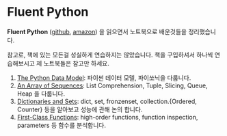 #  Fluent Python

**Fluent Python** ([github](https://github.com/fluentpython), 
[amazon](https://www.amazon.com/Fluent-Python-Concise-Effective-Programming/dp/1491946008))
을 읽으면서 노트북으로 배운것들을 정리했습니다.

참고로, 책에 있는 모든걸 성실하게 연습하지는 않았습니다. 책을 구입하셔서 하나씩 연습해보시고 제 노트북들은 참고만 하세요.

1. [The Python Data Model](notebooks/01-the-python-data-model.ipynb): 파이썬 데이터 모델, 파이쏘닉을 다룹니다.
2. [An Array of Sequences](notebooks/02-an-array-of-sequences.ipynb): List Comprehension, Tuple, Slicing, Queue, Heap 을 다룹니다.
3. [Dictionaries and Sets](notebooks/03-dictionaries-and-sets.ipynb): dict, set, fronzenset, collection.{Ordered, Counter} 등을 알아보고 성능에 관해 논의 합니다.
5. [First-Class Functions](notebooks/05-first-class-functions.ipynb): high-order functions, function inspection, parameters 등 함수를 분석합니다.
